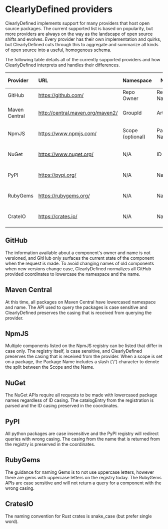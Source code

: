 # ClearlyDefined providers

ClearlyDefined implements support for many providers that host open source packages.
The current supported list is based on popularity, but more providers are always on the way as the landscape of open source shifts and evolves.
Every provider has their own implementation and quirks, but ClearlyDefined cuts through this to aggregate and summarize all kinds of open source into a useful, homogenous schema.

The following table details all of the currently supported providers and how ClearlyDefined interprets and handles their differences.

| Provider      | URL                              | Namespace        | Name         | API Case handling | Namespace casing        | Name casing             |
| :------------ | :------------------------------- | ---------------- | ------------ | ----------------- | ----------------------- | ----------------------- |
| GitHub        | https://github.com/              | Repo Owner       | Repo Name    | Case insensitive  | Lowercased              | Lowercased              |
| Maven Central | http://central.maven.org/maven2/ | GroupId          | ArtifactId   | Case sensitive    | Preserved from provider | Preserved from provider |
| NpmJS         | https://www.npmjs.com/           | Scope (optional) | Package Name | Case sensitive    | Preserved from provider | Preserved from provider |
| NuGet         | https://www.nuget.org/           | N/A              | ID           | Lowercase only    | N/A                     | Preserved from provider |
| PyPI          | https://pypi.org/                | N/A              | Name         | Case insensitive  | N/A                     | Preserved from provider |
| RubyGems      | https://rubygems.org/            | N/A              | Name         | Case sensitive    | N/A                     | Preserved from provider |
| CrateIO       | https://crates.io/               | N/A              | Name         | Case insensitive  | N/A                     | Preserved from provider |

## GitHub

The information available about a component's owner and name is not versioned, and GitHub only surfaces the current state of the component when the request is made.
To avoid changing names of old components when new versions change case, ClearlyDefined normalizes all GitHub provided coordinates to lowercase the namespace and the name.

## Maven Central

At this time, all packages on Maven Central have lowercased namespace and name.
The API used to query the packages is case sensitive and ClearlyDefined preserves the casing that is received from querying the provider.

## NpmJS

Multiple components listed on the NpmJS registry can be listed that differ in case only.
The registry itself, is case sensitive, and ClearlyDefined preserves the casing that is received from the provider.
When a scope is set on a package, the Package Name includes a slash ('/') character to denote the split between the Scope and the Name.

## NuGet

The NuGet APIs require all requests to be made with lowercased package names regardless of ID casing.
The catalogEntry from the registration is parsed and the ID casing preserved in the coordinates.

## PyPI

All python packages are case insensitive and the PyPI registry will redirect queries with wrong casing.
The casing from the name that is returned from the registry is preserved in the coordinates.

## RubyGems

The guidance for naming Gems is to not use uppercase letters, however there are gems with uppercase letters on the registry today.
The RubyGems APIs are case sensitive and will not return a query for a component with the wrong casing.

## CratesIO

The naming convention for Rust crates is snake_case (but prefer single word).
